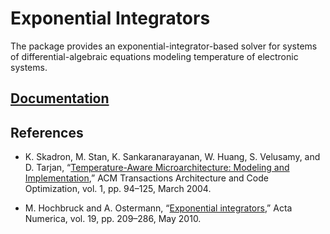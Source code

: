 # Exponential Integrators

The package provides an exponential-integrator-based solver for systems of
differential-algebraic equations modeling temperature of electronic systems.

## [Documentation][doc]

## References

* K. Skadron, M. Stan, K. Sankaranarayanan, W. Huang, S. Velusamy, and D. Tarjan,
  “[Temperature-Aware Microarchitecture: Modeling and Implementation][1],”
  ACM Transactions Architecture and Code Optimization, vol. 1, pp. 94–125,
  March 2004.

* M. Hochbruck and A. Ostermann, “[Exponential integrators][2],” Acta Numerica,
  vol. 19, pp. 209–286, May 2010.

[1]: http://www.virginia.edu/cs/people/faculty/pdfs/p94-skadron.pdf
[2]: http://dx.doi.org/10.1017/S0962492910000048

[doc]: http://godoc.org/github.com/ready-steady/tempan/expint
